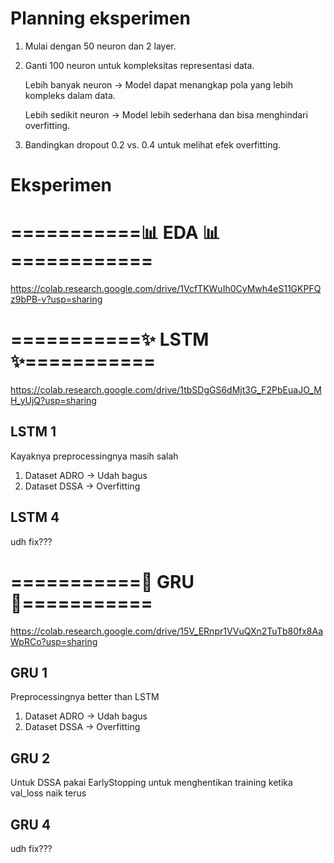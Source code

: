 # Planning eksperimen
1. Mulai dengan 50 neuron dan 2 layer.
2. Ganti 100 neuron untuk kompleksitas representasi data.

   Lebih banyak neuron → Model dapat menangkap pola yang lebih kompleks dalam data.

   Lebih sedikit neuron → Model lebih sederhana dan bisa menghindari overfitting.
4. Bandingkan dropout 0.2 vs. 0.4 untuk melihat efek overfitting.
# Eksperimen
# ===========📊 EDA 📊============
https://colab.research.google.com/drive/1VcfTKWuIh0CyMwh4eS11GKPFQz9bPB-v?usp=sharing
# ===========✨ LSTM ✨===========
https://colab.research.google.com/drive/1tbSDgGS6dMjt3G_F2PbEuaJO_MH_yUjQ?usp=sharing
## LSTM 1
Kayaknya preprocessingnya masih salah
1. Dataset ADRO -> Udah bagus
2. Dataset DSSA -> Overfitting
## LSTM 4
udh fix???
# ===========🔆 GRU 🔆===========
https://colab.research.google.com/drive/15V_ERnpr1VVuQXn2TuTb80fx8AaWpRCo?usp=sharing
## GRU 1
Preprocessingnya better than LSTM
1. Dataset ADRO -> Udah bagus
2. Dataset DSSA -> Overfitting
## GRU 2
Untuk DSSA pakai EarlyStopping untuk menghentikan training ketika val_loss naik terus
## GRU 4
udh fix???
